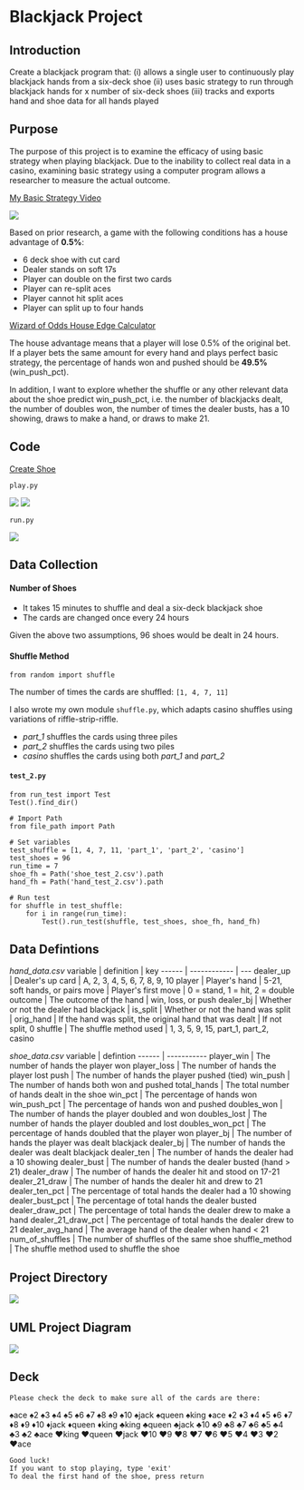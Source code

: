 # Blackjack Project

## Introduction

Create a blackjack program that:
(i) allows a single user to continuously play blackjack hands from a six-deck shoe
(ii) uses basic strategy to run through blackjack hands for x number of six-deck shoes
(iii) tracks and exports hand and shoe data for all hands played

## Purpose

The purpose of this project is to examine the efficacy of using basic
strategy when playing blackjack. Due to the inability to collect real data in a
casino, examining basic strategy using a computer program allows a researcher
to measure the actual outcome.

[My Basic Strategy Video](https://www.youtube.com/watch?v=futueqPxCeE)

![](images/6deck_strategy.png)

Based on prior research, a game with the following conditions has a house
advantage of **0.5%**:
- 6 deck shoe with cut card
- Dealer stands on soft 17s
- Player can double on the first two cards
- Player can re-split aces
- Player cannot hit split aces
- Player can split up to four hands

[Wizard of Odds House Edge Calculator](https://github.com/kaseymallette/blackjack/blob/main/images/house_edge.png)

The house advantage means that a player will lose 0.5% of the original bet.
If a player bets the same amount for every hand and plays perfect basic
strategy, the percentage of hands won and pushed should be **49.5%** (win_push_pct).

In addition, I want to explore whether the shuffle or any other relevant
data about the shoe predict win_push_pct, i.e. the number of blackjacks dealt,
the number of doubles won, the number of times the dealer busts, has a 10 showing,
draws to make a hand, or draws to make 21.

## Code

[Create Shoe](https://github.com/kaseymallette/blackjack/blob/main/blackjack/src/create_shoe.py)

```play.py```

![](images/blackjack_play.png)
![](images/dealer_21_draw.png)

```run.py```

![](images/blackjack_run.png)




## Data Collection

#### Number of Shoes
- It takes 15 minutes to shuffle and deal a six-deck blackjack shoe
- The cards are changed once every 24 hours

Given the above two assumptions, 96 shoes would be dealt in 24 hours.

#### Shuffle Method
```
from random import shuffle
```

The number of times the cards are shuffled: ```[1, 4, 7, 11]```

I also wrote my own module ```shuffle.py```, which adapts casino shuffles using
variations of riffle-strip-riffle.
- *part_1* shuffles the cards using three piles
- *part_2* shuffles the cards using two piles
- *casino* shuffles the cards using both *part_1* and *part_2*


#### ```test_2.py```

```# Set up directory
from run_test import Test
Test().find_dir()

# Import Path
from file_path import Path

# Set variables
test_shuffle = [1, 4, 7, 11, 'part_1', 'part_2', 'casino']
test_shoes = 96
run_time = 7
shoe_fh = Path('shoe_test_2.csv').path
hand_fh = Path('hand_test_2.csv').path

# Run test
for shuffle in test_shuffle:
    for i in range(run_time):
        Test().run_test(shuffle, test_shoes, shoe_fh, hand_fh)
```

## Data Defintions

*hand_data.csv*
variable | definition | key
------ | ------------ | ---
dealer_up | Dealer's up card | A, 2, 3, 4, 5, 6, 7, 8, 9, 10
player | Player's hand | 5-21, soft hands, or pairs
move | Player's first move | 0 = stand, 1 = hit, 2 = double
outcome | The outcome of the hand | win, loss, or push
dealer_bj | Whether or not the dealer had blackjack |
is_split | Whether or not the hand was split |
orig_hand | If the hand was split, the original hand that was dealt | If not split, 0
shuffle | The shuffle method used | 1, 3, 5, 9, 15, part_1, part_2, casino

*shoe_data.csv*
variable | defintion
------ | -----------
player_win | The number of hands the player won
player_loss | The number of hands the player lost
push | The number of hands the player pushed (tied)
win_push | The number of hands both won and pushed
total_hands | The total number of hands dealt in the shoe
win_pct | The percentage of hands won
win_push_pct | The percentage of hands won and pushed
doubles_won | The number of hands the player doubled and won
doubles_lost | The number of hands the player doubled and lost
doubles_won_pct | The percentage of hands doubled that the player won
player_bj | The number of hands the player was dealt blackjack
dealer_bj | The number of hands the dealer was dealt blackjack
dealer_ten | The number of hands the dealer had a 10 showing
dealer_bust | The number of hands the dealer busted (hand > 21)
dealer_draw | The number of hands the dealer hit and stood on 17-21
dealer_21_draw | The number of hands the dealer hit and drew to 21
dealer_ten_pct | The percentage of total hands the dealer had a 10 showing
dealer_bust_pct | The percentage of total hands the dealer busted
dealer_draw_pct | The percentage of total hands the dealer drew to make a hand
dealer_21_draw_pct | The percentage of total hands the dealer drew to 21
dealer_avg_hand | The average hand of the dealer when hand < 21
num_of_shuffles | The number of shuffles of the same shoe
shuffle_method | The shuffle method used to shuffle the shoe

## Project Directory

![](images/blackjack_dir.png)

## UML Project Diagram

![](images/project_diagram.png)

## Deck
`Please check the deck to make sure all of the cards are there:`

:spades:ace  :spades:2  :spades:3  :spades:4  :spades:5  :spades:6  :spades:7  :spades:8  :spades:9  :spades:10  :spades:jack  :spades:queen  :spades:king :diamonds:ace  :diamonds:2  :diamonds:3  :diamonds:4  :diamonds:5  :diamonds:6  :diamonds:7  :diamonds:8  :diamonds:9  :diamonds:10  :diamonds:jack :diamonds:queen  :diamonds:king  :clubs:king  :clubs:queen  :clubs:jack  :clubs:10  :clubs:9  :clubs:8  :clubs:7  :clubs:6  :clubs:5  :clubs:4  :clubs:3 
:clubs:2  :clubs:ace  :hearts:king  :hearts:queen  :hearts:jack  :hearts:10  :hearts:9  :hearts:8  :hearts:7  :hearts:6  :hearts:5  :hearts:4  :hearts:3 :hearts:2  :hearts:ace 

```If you agree, press return. 
Good luck! 
If you want to stop playing, type 'exit'
To deal the first hand of the shoe, press return
```


